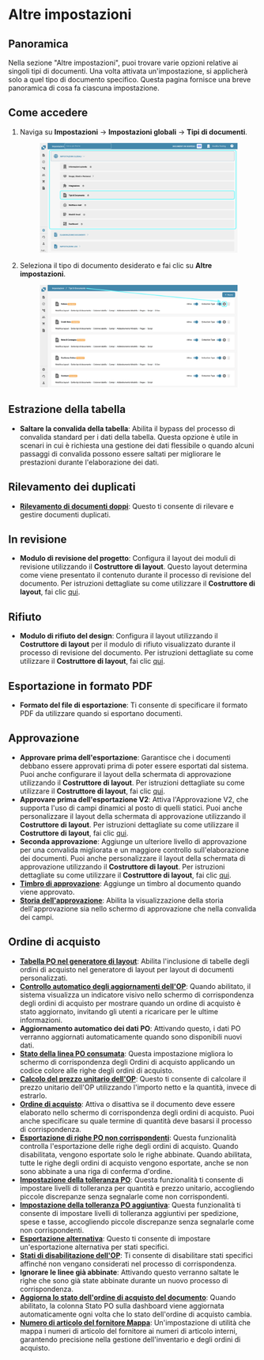 # Altre impostazioni

## Panoramica

Nella sezione "Altre impostazioni", puoi trovare varie opzioni relative ai singoli tipi di documenti. Una volta attivata un'impostazione, si applicherà solo a quel tipo di documento specifico. Questa pagina fornisce una breve panoramica di cosa fa ciascuna impostazione.

## Come accedere

1.  Naviga su **Impostazioni** → **Impostazioni globali** → **Tipi di documenti**.

    <figure><img src="../../../../../.gitbook/assets/Calculate_PO_unit_price_1_it.png" alt=""><figcaption></figcaption></figure>
2.  Seleziona il tipo di documento desiderato e fai clic su **Altre impostazioni**.

    <figure><img src="../../../../../.gitbook/assets/Calculate_PO_unit_price_2_it.png" alt=""><figcaption></figcaption></figure>

## Estrazione della tabella

* **Saltare la convalida della tabella**: Abilita il bypass del processo di convalida standard per i dati della tabella. Questa opzione è utile in scenari in cui è richiesta una gestione dei dati flessibile o quando alcuni passaggi di convalida possono essere saltati per migliorare le prestazioni durante l'elaborazione dei dati.

## Rilevamento dei duplicati

* [**Rilevamento di documenti doppi**](duplicate-document-handling.md): Questo ti consente di rilevare e gestire documenti duplicati.

## In revisione

* **Modulo di revisione del progetto**: Configura il layout dei moduli di revisione utilizzando il **Costruttore di layout**. Questo layout determina come viene presentato il contenuto durante il processo di revisione del documento. Per istruzioni dettagliate su come utilizzare il **Costruttore di layout**, fai clic [qui](../../../../setup/document-types/layout-builder.md).

## Rifiuto

* **Modulo di rifiuto del design**: Configura il layout utilizzando il **Costruttore di layout** per il modulo di rifiuto visualizzato durante il processo di revisione del documento. Per istruzioni dettagliate su come utilizzare il **Costruttore di layout**, fai clic [qui](../../../../setup/document-types/layout-builder.md).

## Esportazione in formato PDF

* **Formato del file di esportazione**: Ti consente di specificare il formato PDF da utilizzare quando si esportano documenti.

## Approvazione

* **Approvare prima dell'esportazione**: Garantisce che i documenti debbano essere approvati prima di poter essere esportati dal sistema. Puoi anche configurare il layout della schermata di approvazione utilizzando il **Costruttore di layout**. Per istruzioni dettagliate su come utilizzare il **Costruttore di layout**, fai clic [qui](../../../../setup/document-types/layout-builder.md).
* **Approvare prima dell'esportazione V2**: Attiva l'Approvazione V2, che supporta l'uso di campi dinamici al posto di quelli statici. Puoi anche personalizzare il layout della schermata di approvazione utilizzando il **Costruttore di layout**. Per istruzioni dettagliate su come utilizzare il **Costruttore di layout**, fai clic [qui](../../../../setup/document-types/layout-builder.md).
* **Seconda approvazione**: Aggiunge un ulteriore livello di approvazione per una convalida migliorata e un maggiore controllo sull'elaborazione dei documenti. Puoi anche personalizzare il layout della schermata di approvazione utilizzando il **Costruttore di layout**. Per istruzioni dettagliate su come utilizzare il **Costruttore di layout**, fai clic [qui](../../../../setup/document-types/layout-builder.md).
* [**Timbro di approvazione**](approval/approval-stamp.md): Aggiunge un timbro al documento quando viene approvato.
* [**Storia dell'approvazione**](approval/approval-history.md): Abilita la visualizzazione della storia dell'approvazione sia nello schermo di approvazione che nella convalida dei campi.

## Ordine di acquisto

* [**Tabella PO nel generatore di layout**](purchase-order/po-table-in-layout-builder.md): Abilita l'inclusione di tabelle degli ordini di acquisto nel generatore di layout per layout di documenti personalizzati.
* [**Controllo automatico degli aggiornamenti dell'OP**](purchase-order/auto-check-for-po-updates.md): Quando abilitato, il sistema visualizza un indicatore visivo nello schermo di corrispondenza degli ordini di acquisto per mostrare quando un ordine di acquisto è stato aggiornato, invitando gli utenti a ricaricare per le ultime informazioni.
* **Aggiornamento automatico dei dati PO**: Attivando questo, i dati PO verranno aggiornati automaticamente quando sono disponibili nuovi dati.
* [**Stato della linea PO consumata**](purchase-order/consumed-po-line-status.md): Questa impostazione migliora lo schermo di corrispondenza degli Ordini di acquisto applicando un codice colore alle righe degli ordini di acquisto.
* [**Calcolo del prezzo unitario dell'OP**](purchase-order/calculate-po-unit-price.md): Questo ti consente di calcolare il prezzo unitario dell'OP utilizzando l'importo netto e la quantità, invece di estrarlo.
* [**Ordine di acquisto**](purchase-order/purchase-order.md): Attiva o disattiva se il documento deve essere elaborato nello schermo di corrispondenza degli ordini di acquisto. Puoi anche specificare su quale termine di quantità deve basarsi il processo di corrispondenza.
* [**Esportazione di righe PO non corrispondenti**](purchase-order/export-not-matched-po-lines.md): Questa funzionalità controlla l'esportazione delle righe degli ordini di acquisto. Quando disabilitata, vengono esportate solo le righe abbinate. Quando abilitata, tutte le righe degli ordini di acquisto vengono esportate, anche se non sono abbinate a una riga di conferma d'ordine.
* [**Impostazione della tolleranza PO**](purchase-order/purchase-order-tolerance-settings-additional-purchase-order-tolerance.md): Questa funzionalità ti consente di impostare livelli di tolleranza per quantità e prezzo unitario, accogliendo piccole discrepanze senza segnalarle come non corrispondenti.
* [**Impostazione della tolleranza PO aggiuntiva**](purchase-order/purchase-order-tolerance-settings-additional-purchase-order-tolerance.md#impostazione-per-configurare-le-ulteriori-impostazioni-di-tolleranza-per-gli-ordini-di-acquisto): Questa funzionalità ti consente di impostare livelli di tolleranza aggiuntivi per spedizione, spese e tasse, accogliendo piccole discrepanze senza segnalarle come non corrispondenti.
* [**Esportazione alternativa**](purchase-order/alternate-export.md): Questo ti consente di impostare un'esportazione alternativa per stati specifici.
* [**Stati di disabilitazione dell'OP**](purchase-order/purchase-order-disable-statuses.md): Ti consente di disabilitare stati specifici affinché non vengano considerati nel processo di corrispondenza.
* **Ignorare le linee già abbinate**: Attivando questo verranno saltate le righe che sono già state abbinate durante un nuovo processo di corrispondenza.
* [**Aggiorna lo stato dell'ordine di acquisto del documento**](purchase-order/update-document-purchase-order-status.md): Quando abilitato, la colonna Stato PO sulla dashboard viene aggiornata automaticamente ogni volta che lo stato dell'ordine di acquisto cambia.
* [**Numero di articolo del fornitore Mappa**](purchase-order/supplier-item-number-map-admin-documentation.md): Un'impostazione di utilità che mappa i numeri di articolo del fornitore ai numeri di articolo interni, garantendo precisione nella gestione dell'inventario e degli ordini di acquisto.
